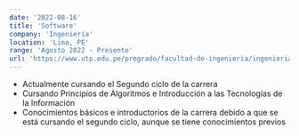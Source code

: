 ```yaml
---
date: '2022-08-16'
title: 'Software'
company: 'Ingeniería'
location: 'Lima, PE'
range: 'Agosto 2022 - Presente'
url: 'https://www.utp.edu.pe/pregrado/facultad-de-ingenieria/ingenieria-de-software'
---
```


- Actualmente cursando el Segundo ciclo de la carrera
- Cursando Principios de Algoritmos e Introducción a las Tecnologías de la Información
- Conocimientos básicos e introductorios de la carrera debido a que se está cursando el segundo ciclo, aunque se tiene conocimientos previos
